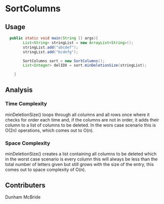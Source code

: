 # SortColumns

## Usage

```java
  public static void main(String [] args){
        List<String> stringList = new ArrayList<String>();
        stringList.add("abcdef");
        stringList.add("bcdefg");

        SortColumns sort = new SortColumns();
        List<Integer> delIDX = sort.minDeletionSize(stringList);

    }
```
## Analysis 

### Time Complexity
  minDeletionSize() loops through all columns and all rows once where it checks for order each time and, if the columns are not in order, it adds their column to a list of columns to be deleted. In the wors case scenario this is O(2n) operations, which comes out to O(n). 

### Space Complexity
  minDeletionSize() creates a list containing all columns to be deleted which in the worst case scenario is every column this will always be less than the total number of letters given but still grows with the size of the entry, this comes out to space complexity of O(n).
  
## Contributers
Dunham McBride
